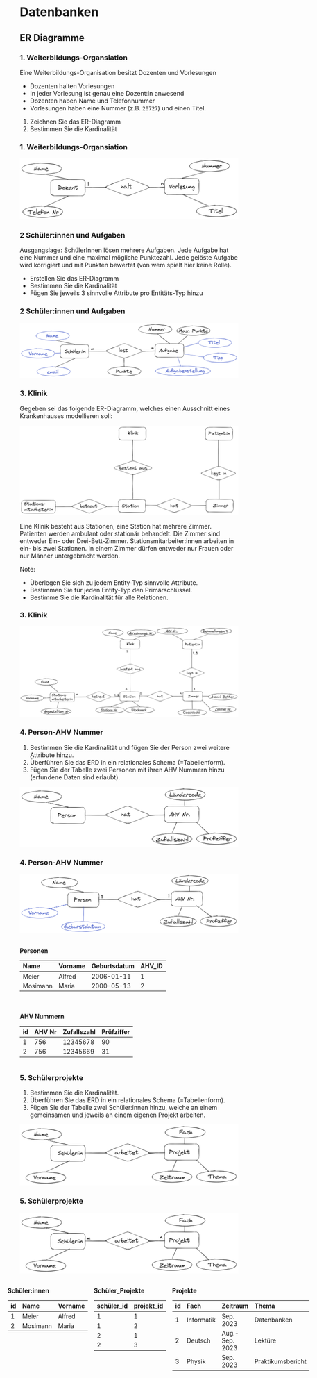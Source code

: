 # Datenbanken
## ER Diagramme



### 1. Weiterbildungs-Organsiation

Eine Weiterbildungs-Organisation besitzt Dozenten und Vorlesungen
- Dozenten halten Vorlesungen
- In jeder Vorlesung ist genau eine Dozent:in anwesend
- Dozenten haben Name und Telefonnummer
- Vorlesungen haben eine Nummer (z.B. `20727`) und einen Titel.

1. Zeichnen Sie das ER-Diagramm
2. Bestimmen Sie die Kardinalität


### 1. Weiterbildungs-Organsiation

![](images/01-dozenten-vorlesungen.png)



### 2 Schüler:innen und Aufgaben

Ausgangslage: SchülerInnen lösen mehrere Aufgaben. Jede Aufgabe hat eine Nummer und eine maximal mögliche Punktezahl. Jede gelöste Aufgabe wird korrigiert und mit Punkten bewertet (von wem spielt hier keine Rolle).
- Erstellen Sie das ER-Diagramm
- Bestimmen Sie die Kardinalität
- Fügen Sie jeweils 3 sinnvolle Attribute pro Entitäts-Typ hinzu


### 2 Schüler:innen und Aufgaben

![](images/02-schueler-aufgabe.png)



### 3. Klinik
Gegeben sei das folgende ER-Diagramm, welches einen Ausschnitt eines Krankenhauses modellieren soll:

![](images/03-klinik.png)

Eine Klinik besteht aus Stationen, eine Station hat mehrere Zimmer. Patienten werden ambulant oder stationär behandelt. Die Zimmer sind entweder Ein- oder Drei-Bett-Zimmer. Stationsmitarbeiter:innen arbeiten in ein- bis zwei Stationen. In einem Zimmer dürfen entweder nur Frauen oder nur Männer untergebracht werden.

Note:
- Überlegen Sie sich zu jedem Entity-Typ sinnvolle Attribute.
- Bestimmen Sie für jeden Entity-Typ den Primärschlüssel.
- Bestimme Sie die Kardinalität für alle Relationen.


### 3. Klinik

![](images/03-klinik-lsg.png)



### 4. Person-AHV Nummer

1. Bestimmen Sie die Kardinalität und fügen Sie der Person zwei weitere Attribute hinzu.
2. Überführen Sie das ERD in ein relationales Schema (=Tabellenform).
3. Fügen Sie der Tabelle zwei Personen mit ihren AHV Nummern hinzu (erfundene Daten sind erlaubt).

![](images/04-person-ahv.png)


### 4. Person-AHV Nummer

![](images/04-person-ahv-lsg.png)

<div style="display: flex; flex-wrap: wrap; gap: 1.5em;">

<div>

__Personen__

| Name     | Vorname | Geburtsdatum | AHV_ID |
|:---------|:--------|:-------------|:-------|
| Meier    | Alfred  | 2006-01-11   | 1      |
| Mosimann | Maria   | 2000-05-13   | 2      |

</div>
<div>

__AHV Nummern__

| id | AHV Nr | Zufallszahl | Prüfziffer |
|:---|:-------|:------------|:-----------|
| 1  | 756    | 12345678    | 90         |
| 2  | 756    | 12345669    | 31         |

</div>
</div>



### 5. Schülerprojekte

1. Bestimmen Sie die Kardinalität.
2. Überführen Sie das ERD in ein relationales Schema (=Tabellenform).
3. Fügen Sie der Tabelle zwei Schüler:innen hinzu, welche an einem gemeinsamen und jeweils an einem eigenen Projekt arbeiten.

![](images/06-schueler-projekte.png)


### 5. Schülerprojekte

![](images/06-schueler-projekte-lsg.png)

<div style="display: flex; gap: 1em;margin-left:-2em">

<div>

__Schüler:innen__

| id | Name     | Vorname |
|:---|:---------|:--------|
| 1  | Meier    | Alfred  |
| 2  | Mosimann | Maria   |
</div>
<div>

__Schüler_Projekte__

| schüler_id | projekt_id |
|:-----------|:-----------|
| 1          | 1          |
| 1          | 2          |
| 2          | 1          |
| 2          | 3          |
</div>
<div>

__Projekte__

| id | Fach       | Zeitraum              | Thema             |
|:---|:-----------|:----------------------|:------------------|
| 1  | Informatik | Sep. 2023        | Datenbanken       |
| 2  | Deutsch    | Aug.-Sep. 2023 | Lektüre           |
| 3  | Physik     | Sep. 2023        | Praktikumsbericht |
</div>
</div>